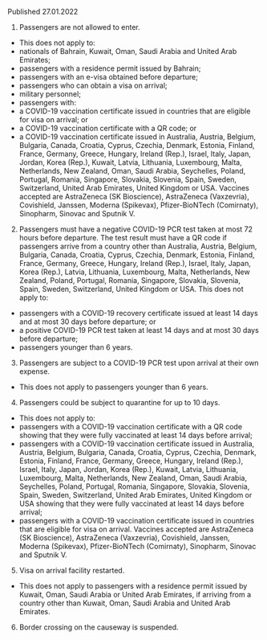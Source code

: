 Published 27.01.2022
1. Passengers are not allowed to enter.
- This does not apply to:
- nationals of Bahrain, Kuwait, Oman, Saudi Arabia and United Arab Emirates;
- passengers with a residence permit issued by Bahrain;
- passengers with an e-visa obtained before departure;
- passengers who can obtain a visa on arrival;
- military personnel;
- passengers with:
- a COVID-19 vaccination certificate issued in countries that are eligible for visa on arrival; or
- a COVID-19 vaccination certificate with a QR code; or
- a COVID-19 vaccination certificate issued in Australia, Austria, Belgium, Bulgaria, Canada, Croatia, Cyprus, Czechia, Denmark, Estonia, Finland, France, Germany, Greece, Hungary, Ireland (Rep.), Israel, Italy, Japan, Jordan, Korea (Rep.), Kuwait, Latvia, Lithuania, Luxembourg, Malta, Netherlands, New Zealand, Oman, Saudi Arabia, Seychelles, Poland, Portugal, Romania, Singapore, Slovakia, Slovenia, Spain, Sweden, Switzerland, United Arab Emirates, United Kingdom or USA.
Vaccines accepted are AstraZeneca (SK Bioscience), AstraZeneca (Vaxzevria), Covishield, Janssen, Moderna (Spikevax), Pfizer-BioNTech (Comirnaty), Sinopharm, Sinovac and Sputnik V.
2. Passengers must have a negative COVID-19 PCR test taken at most 72 hours before departure. The test result must have a QR code if passengers arrive from a country other than Australia, Austria, Belgium, Bulgaria, Canada, Croatia, Cyprus, Czechia, Denmark, Estonia, Finland, France, Germany, Greece, Hungary, Ireland (Rep.), Israel, Italy, Japan, Korea (Rep.), Latvia, Lithuania, Luxembourg, Malta, Netherlands, New Zealand, Poland, Portugal, Romania, Singapore, Slovakia, Slovenia, Spain, Sweden, Switzerland, United Kingdom or USA.
This does not apply to:
- passengers with a COVID-19 recovery certificate issued at least 14 days and at most 30 days before departure; or
- a positive COVID-19 PCR test taken at least 14 days and at most 30 days before departure;
- passengers younger than 6 years.
3. Passengers are subject to a COVID-19 PCR test upon arrival at their own expense.
- This does not apply to passengers younger than 6 years.
4. Passengers could be subject to quarantine for up to 10 days.
- This does not apply to:
- passengers with a COVID-19 vaccination certificate with a QR code showing that they were fully vaccinated at least 14 days before arrival;
- passengers with a COVID-19 vaccination certificate issued in Australia, Austria, Belgium, Bulgaria, Canada, Croatia, Cyprus, Czechia, Denmark, Estonia, Finland, France, Germany, Greece, Hungary, Ireland (Rep.), Israel, Italy, Japan, Jordan, Korea (Rep.), Kuwait, Latvia, Lithuania, Luxembourg, Malta, Netherlands, New Zealand, Oman, Saudi Arabia, Seychelles, Poland, Portugal, Romania, Singapore, Slovakia, Slovenia, Spain, Sweden, Switzerland, United Arab Emirates, United Kingdom or USA showing that they were fully vaccinated at least 14 days before arrival;
- passengers with a COVID-19 vaccination certificate issued in countries that are eligible for visa on arrival.
Vaccines accepted are AstraZeneca (SK Bioscience), AstraZeneca (Vaxzevria), Covishield, Janssen, Moderna (Spikevax), Pfizer-BioNTech (Comirnaty), Sinopharm, Sinovac and Sputnik V.
5. Visa on arrival facility restarted.
- This does not apply to passengers with a residence permit issued by Kuwait, Oman, Saudi Arabia or United Arab Emirates, if arriving from a country other than Kuwait, Oman, Saudi Arabia and United Arab Emirates.
6. Border crossing on the causeway is suspended.